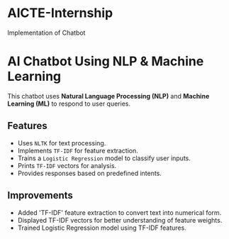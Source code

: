 # AICTE-Internship
Implementation of Chatbot
# AI Chatbot Using NLP & Machine Learning

This chatbot uses **Natural Language Processing (NLP)** and **Machine Learning (ML)** to respond to user queries.

## Features
- Uses `NLTK` for text processing.
- Implements `TF-IDF` for feature extraction.
- Trains a `Logistic Regression` model to classify user inputs.
- Prints `TF-IDF` vectors for analysis.
- Provides responses based on predefined intents.

## Improvements
- Added 'TF-IDF' feature extraction to convert text into numerical form.
- Displayed TF-IDF vectors for better understanding of feature weights.
- Trained Logistic Regression model using TF-IDF features.
